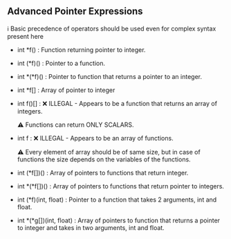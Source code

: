 ## Advanced Pointer Expressions
:information_source: Basic precedence of operators should be used even for complex syntax present here <p> 
- int *f() 	:	Function returning pointer to integer.
- int (*f)()	:	Pointer to a function.
- int *(*f)()	:	Pointer to function that returns a pointer to an integer.
- int *f[] 	: 	Array of pointer to integer
- int f()[]	: 	:x: ILLEGAL - Appears to be a function that returns an array of integers.<p>
:warning: Functions can return ONLY SCALARS.<p>

- int f[]() 	: 	:x: ILLEGAL - Appears to be an array of functions.<p>
:warning: Every element of array should be of same size, but in case of functions the size depends on the variables of the functions.

- int  (*f[])()	:	Array of pointers to functions that return integer.
- int *(*f[])()	:	Array of pointers to functions that return pointer to integers.<p>

- int (*f)(int, float) 		: 	Pointer to a function that takes 2 arguments, int and float.
- int *(*g[])(int, float)	:	Array of pointers to function that returns a pointer to integer and takes in two arguments, int and float.  
